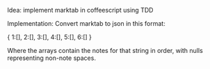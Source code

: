 Idea: implement marktab in coffeescript using TDD

Implementation:
Convert marktab to json in this format:

{
	1:[],
	2:[],
	3:[],
	4:[],
	5:[],
	6:[]
}

Where the arrays contain the notes for that string in order, with nulls representing non-note spaces.